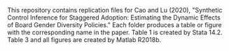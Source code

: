 This repository contains replication files for Cao and Lu (2020), "Synthetic Control Inference for Staggered Adoption: Estimating the Dynamic Effects of Board Gender Diversity Policies." Each folder produces a table or figure with the corresponding name in the paper. Table 1 is created by Stata 14.2. Table 3 and all figures are created by Matlab R2018b.

